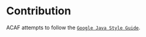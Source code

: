 # Contribution

ACAF attempts to follow the [`Google Java Style Guide`](https://google.github.io/styleguide/javaguide.html). 